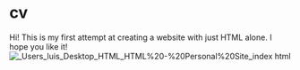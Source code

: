 # cv
Hi! This is my first attempt at creating a website with just HTML alone. I hope you like it!![_Users_luis_Desktop_HTML_HTML%20-%20Personal%20Site_index html](https://user-images.githubusercontent.com/91508647/136100420-23a1958a-691d-46e5-85e2-343440e12ec4.png)
